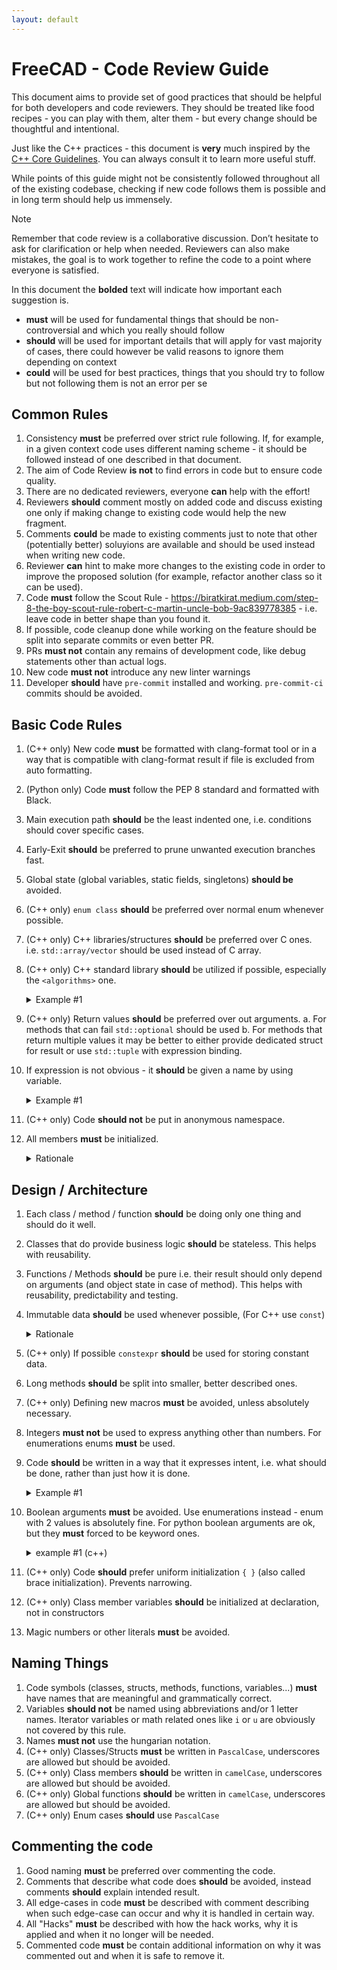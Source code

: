 ```yaml
---
layout: default
---
```


# FreeCAD - Code Review Guide

This document aims to provide set of good practices that should be helpful for both developers and code reviewers. They should be treated like food recipes - you can play with them, alter them - but every change should be thoughtful and intentional.

Just like the C++ practices - this document is __very__ much inspired by the [C++ Core Guidelines](https://isocpp.github.io/CppCoreGuidelines/CppCoreGuidelines).
You can always consult it to learn more useful stuff.

While points of this guide might not be consistently followed throughout all of the existing codebase, checking if new code follows them is possible and in long term should help us immensely.

> [!NOTE]
> Remember that code review is a collaborative discussion. Don’t hesitate to ask for clarification or help when needed. Reviewers can also make mistakes, the goal is to work together to refine the code to a point where everyone is satisfied.

In this document the **bolded** text will indicate how important each suggestion is.
 - **must** will be used for fundamental things that should be non-controversial and which you really should follow
 - **should** will be used for important details that will apply for vast majority of cases, there could however be valid reasons to ignore them depending on context
 - **could** will be used for best practices, things that you should try to follow but not following them is not an error per se

## Common Rules
1. Consistency **must** be preferred over strict rule following. If, for example, in a given context code uses different naming scheme - it should be followed instead of one described in that document.
2. The aim of Code Review **is not** to find errors in code but to ensure code quality.
3. There are no dedicated reviewers, everyone **can** help with the effort!
4. Reviewers **should** comment mostly on added code and discuss existing one only if making change to existing code would help the new fragment.
5. Comments **could** be made to existing comments just to note that other (potentially better) soluyions are available and should be used instead when writing new code.
6. Reviewer **can** hint to make more changes to the existing code in order to improve the proposed solution (for example, refactor another class so it can be used).
7. Code **must** follow the Scout Rule - https://biratkirat.medium.com/step-8-the-boy-scout-rule-robert-c-martin-uncle-bob-9ac839778385 - i.e. leave code in better shape than you found it.
8. If possible, code cleanup done while working on the feature should be split into separate commits or even better PR.
9. PRs **must not** contain any remains of development code, like debug statements other than actual logs.
10. New code **must not** introduce any new linter warnings
11. Developer **should** have `pre-commit` installed and working. `pre-commit-ci` commits should be avoided.

## Basic Code Rules
1. (C++ only) New code **must** be formatted with clang-format tool or in a way that is compatible with clang-format result if file is excluded from auto formatting.
1. (Python only) Code **must** follow the PEP 8 standard and formatted with Black.
3. Main execution path **should** be the least indented one, i.e. conditions should cover specific cases.
4. Early-Exit **should** be preferred to prune unwanted execution branches fast.
7. Global state (global variables, static fields, singletons) **should be** avoided.
8. (C++ only) `enum class` **should** be preferred over normal enum whenever possible.
9. (C++ only) C++ libraries/structures **should** be preferred over C ones. i.e. `std::array/vector` should be used instead of C array.
10. (C++ only) C++ standard library **should** be utilized if possible, especially the `<algorithms>` one.
    <details>
        <summary>Example #1</summary>

        Consider following code:
        ```c++
            std::vector<int> vertices;

            std::set<int> vertexSet;
            for (auto &s : face.getSubShapes(TopAbs_VERTEX)) {
                int idx = shape.findShape(s) - 1;
                if (idx >= 0 && vertexSet.insert(idx).second) {
                    vertices.push_back(idx);
                }
            }
        ```

        You can rewrite it in a following way:
        ```c++
            std::vector<int> vertices;

            std::set<int> vertexSet;
            for (auto &vertex : face.getSubShapes(TopAbs_VERTEX)) {
                int vertexId = shape.findShape(vertex);

                if (vertexId > 0) {
                    vertexSet.insert(vertexId);
                }
            }


            std::copy(vertexSet.begin(), vertexSet.end(), std::back_inserter(vertices));
        ```

        This way you split the responsibility of computing unique set with result preparation.
    </details>
11. (C++ only) Return values **should** be preferred over out arguments.
    a. For methods that can fail `std::optional` should be used
    b. For methods that return multiple values it may be better to either provide dedicated struct for result or use `std::tuple` with expression binding.
12. If expression is not obvious - it **should** be given a name by using variable.
    <details>
        <summary>Example #1</summary>
        TODO: Find some good example
    </details>
13. (C++ only) Code **should not** be put in anonymous namespace.
14. All members **must** be initialized.
    <details>
        <summary>Rationale</summary>
        Not initialized members can easily cause undefined behaviors that are really hard to find.
    </details>

## Design / Architecture
1. Each class / method / function **should** be doing only one thing and should do it well.
2. Classes that do provide business logic **should** be stateless. This helps with reusability.
3. Functions / Methods **should** be pure i.e. their result should only depend on arguments (and object state in case of method). This helps with reusability, predictability and testing.
4. Immutable data **should** be used whenever possible, (For C++ use `const`)
    <details>
        <summary>Rationale</summary>
        It is much easier to reason about code that deals with data that does not change.

        Using const modifier ensures that the object will stay unmodified and compiler will make sure that it is the case.
    </details>
5. (C++ only) If possible `constexpr` **should** be used for storing constant data.
5. Long methods **should** be split into smaller, better described ones.
6. (C++ only) Defining new macros **must** be avoided, unless absolutely necessary.
7. Integers **must not** be used to express anything other than numbers. For enumerations enums **must** be used.
8. Code **should** be written in a way that it expresses intent, i.e. what should be done, rather than just how it is done.
    <details>
        <summary>Example #1</summary>
        Consider this code:
        ```c++
            void setOverlayMode(OverlayMode mode)
            {
                // ... some code ...

                QDockWidget *dock = nullptr;

                for (auto w = qApp->widgetAt(QCursor::pos()); w; w = w->parentWidget()) {
                    dock = qobject_cast<QDockWidget*>(w);
                    if (dock) {
                        break;
                    }
                    auto tabWidget = qobject_cast<OverlayTabWidget*>(w);
                    if (tabWidget) {
                        dock = tabWidget->currentDockWidget();
                        if (dock) {
                            break;
                        }
                    }
                }

                if (!dock) {
                    for (auto w = qApp->focusWidget(); w; w = w->parentWidget()) {
                        dock = qobject_cast<QDockWidget*>(w);
                        if (dock) {
                            break;
                        }
                    }
                }

                // some more code ...

                toggleOverlay(dock, m);
            }
        ```

        It is hard to understand what is the job of the for loop inside `if (!dock)` statement.
        We can refactor it to a new `QWidget* findClosestDockWidget()` method for it to look like this:

        ```c++
            void setOverlayMode(OverlayMode mode)
            {
                // ... some code ...

                QDockWidget *dock = findClosestDockWidget();

                // ... some more code ...

                toggleOverlay(dock, m);
            }
        ```
        The findClosestDockWidget() could either be implemented as private method or an inner function using lambdas.

        ```c++
        auto findClosestDockWidget = []() { ... }
        ```

        That way reading through code of `setOverlayMode` we don't need to care about the details of finding the closest dock widget.
    </details>
10. Boolean arguments **must** be avoided. Use enumerations instead - enum with 2 values is absolutely fine.
    For python boolean arguments are ok, but they **must** forced to be keyword ones.
    <details>
        <summary>example #1 (c++)</summary>
        consider following example:

        ```c++
        mapper.populate(false, it.key(), it.value());
        ```

        it is impossible to understand what false means without consulting the documentation or at least the method signature.
        instead the enum should be used:

        ```c++
        mapper.populate(mappingstatus::modified, it.key(), it.value());
        ```

        now the intent is clear
    </details>
11. (C++ only) Code **should** prefer uniform initialization `{ }` (also called brace initialization). Prevents narrowing.
12. (C++ only) Class member variables **should** be initialized at declaration, not in constructors
13. Magic numbers or other literals **must** be avoided.


## Naming Things
1. Code symbols (classes, structs, methods, functions, variables...) **must** have names that are meaningful and grammatically correct.
2. Variables **should not** be named using abbreviations and/or 1 letter names. Iterator variables or math related ones like `i` or `u` are obviously not covered by this rule.
3. Names **must not** use the hungarian notation.
4. (C++ only) Classes/Structs **must** be written in `PascalCase`, underscores are allowed but should be avoided.
5. (C++ only) Class members **should** be written in `camelCase`, underscores are allowed but should be avoided.
6. (C++ only) Global functions **should** be written in `camelCase`, underscores are allowed but should be avoided.
7. (C++ only) Enum cases **should** use `PascalCase`

## Commenting the code
1. Good naming **must** be preferred over commenting the code.
2. Comments that describe what code does **should** be avoided, instead comments **should** explain intended result.
3. All edge-cases in code **must** be described with comment describing when such edge-case can occur and why it is handled in certain way.
4. All "Hacks" **must** be described with how the hack works, why it is applied and when it no longer will be needed.
5. Commented code **must** be contain additional information on why it was commented out and when it is safe to remove it.
